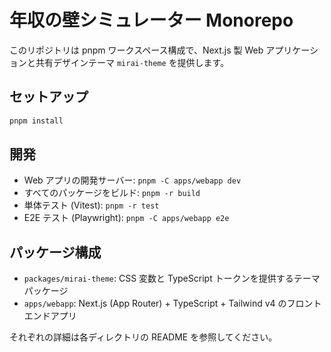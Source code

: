 # 年収の壁シミュレーター Monorepo

このリポジトリは pnpm ワークスペース構成で、Next.js 製 Web アプリケーションと共有デザインテーマ `mirai-theme` を提供します。

## セットアップ

```bash
pnpm install
```

## 開発

- Web アプリの開発サーバー: `pnpm -C apps/webapp dev`
- すべてのパッケージをビルド: `pnpm -r build`
- 単体テスト (Vitest): `pnpm -r test`
- E2E テスト (Playwright): `pnpm -C apps/webapp e2e`

## パッケージ構成

- `packages/mirai-theme`: CSS 変数と TypeScript トークンを提供するテーマパッケージ
- `apps/webapp`: Next.js (App Router) + TypeScript + Tailwind v4 のフロントエンドアプリ

それぞれの詳細は各ディレクトリの README を参照してください。
